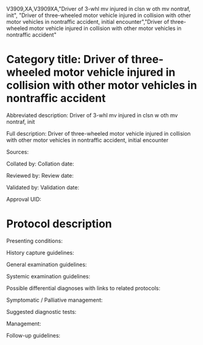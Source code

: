 V3909,XA,V3909XA,"Driver of 3-whl mv injured in clsn w oth mv nontraf, init", "Driver of three-wheeled motor vehicle injured in collision with other motor vehicles in nontraffic accident, initial encounter","Driver of three-wheeled motor vehicle injured in collision with other motor vehicles in nontraffic accident"
# Category title: Driver of three-wheeled motor vehicle injured in collision with other motor vehicles in nontraffic accident

Abbreviated description: Driver of 3-whl mv injured in clsn w oth mv nontraf, init

Full description: Driver of three-wheeled motor vehicle injured in collision with other motor vehicles in nontraffic accident, initial encounter

Sources:

Collated by:
Collation date:

Reviewed by:
Review date:

Validated by:
Validation date:

Approval UID:

# Protocol description

Presenting conditions:

History capture guidelines:

General examination guidelines:

Systemic examination guidelines:

Possible differential diagnoses with links to related protocols:

Symptomatic / Palliative management:

Suggested diagnostic tests:

Management:

Follow-up guidelines:
